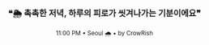<div align="center">

<br>

<h3>❝🌦️ 촉촉한 저녁, 하루의 피로가 씻겨나가는 기분이에요❞</h3>

<sub>11:00 PM • Seoul 🌧️ • by CrowRish</sub>

<br>

</div>